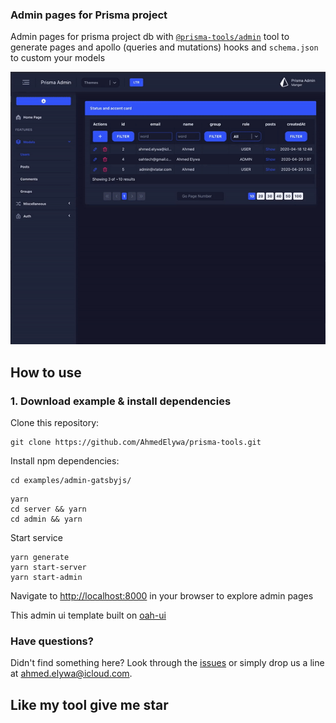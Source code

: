 ### Admin pages for Prisma project

Admin pages for prisma project db with [`@prisma-tools/admin`](https://github.com/AhmedElywa/prisma-tools/tree/master/packages/admin) tool to generate pages and apollo (queries and mutations) hooks and `schema.json` to custom your models

![demo](demo.gif)

## How to use

### 1. Download example & install dependencies

Clone this repository:

```shell script
git clone https://github.com/AhmedElywa/prisma-tools.git
```

Install npm dependencies:

```shell script
cd examples/admin-gatsbyjs/
```

```shell script
yarn
cd server && yarn
cd admin && yarn
```

Start service

```shell script
yarn generate
yarn start-server
yarn start-admin
```

Navigate to [http://localhost:8000](http://localhost:8000/) in your browser to explore admin pages

This admin ui template built on [oah-ui](https://oah-ui.oahtech.io/getting-started)

### Have questions?

Didn't find something here? Look through the [issues](https://github.com/AhmedElywa/prisma-tools/issues) or simply drop us a line at <ahmed.elywa@icloud.com>.

## Like my tool give me star 